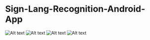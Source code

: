 # Sign-Lang-Recognition-Android-App
![Alt text](https://user-images.githubusercontent.com/20463121/28133536-3e13faa0-66f5-11e7-8d45-b5ac33406fbd.jpg "Optional title")
![Alt text](https://user-images.githubusercontent.com/20463121/28133639-822bb80e-66f5-11e7-8cc1-7025227fd448.jpg "Optional title")
![Alt text](https://user-images.githubusercontent.com/20463121/28133637-80faff58-66f5-11e7-8c09-560fb538d29f.jpg "Optional title")
![Alt text](https://user-images.githubusercontent.com/20463121/28133630-7ffced96-66f5-11e7-850e-d91445dbb900.jpg "Optional title")

